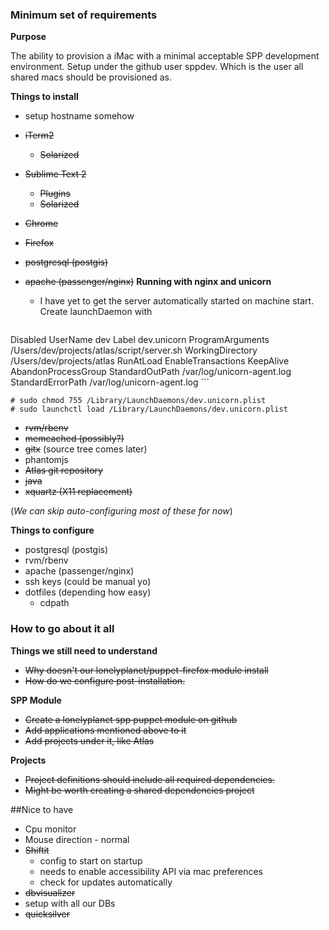 ### Minimum set of requirements

**Purpose**

The ability to provision a iMac with a minimal acceptable SPP development environment. 
Setup under the github user sppdev. Which is the user all shared macs should be provisioned as.

**Things to install**

- setup hostname somehow
- ~~iTerm2~~
  - ~~Solarized~~
- ~~Sublime Text 2~~
  - ~~Plugins~~
  - ~~Solarized~~
- ~~Chrome~~
- ~~Firefox~~
- ~~postgresql (postgis)~~
- ~~apache (passenger/nginx)~~ **Running with nginx and unicorn**
  - I have yet to get the server automatically started on machine start. Create launchDaemon with


  ```xml
<?xml version="1.0" encoding="UTF-8"?>
<plist version="1.0">
<dict>
    <key>Disabled</key>
    <false/>
    <key>UserName</key>
    <string>dev</string>
    <key>Label</key>
    <string>dev.unicorn</string>
    <key>ProgramArguments</key>
    <array>
            <string>/Users/dev/projects/atlas/script/server.sh</string>
    </array>
    <key>WorkingDirectory</key>
    <string>/Users/dev/projects/atlas</string>
    <key>RunAtLoad</key>
    <true/>
    <key>EnableTransactions</key>
    <false/>
    <key>KeepAlive</key>
    <false/>
    <key>AbandonProcessGroup</key>
    <true/>
    <key>StandardOutPath</key>
    <string>/var/log/unicorn-agent.log</string>
    <key>StandardErrorPath</key>
    <string>/var/log/unicorn-agent.log</string>
</dict>
</plist>
  ```

  ```
  # sudo chmod 755 /Library/LaunchDaemons/dev.unicorn.plist
  # sudo launchctl load /Library/LaunchDaemons/dev.unicorn.plist
  ```


- ~~rvm/rbenv~~
- ~~memcached (possibly?)~~
- ~~gitx~~ (source tree comes later)
- phantomjs
- ~~Atlas git repository~~
- ~~java~~
- ~~xquartz (X11 replacement)~~

(*We can skip auto-configuring most of these for now*)

**Things to configure**

- postgresql (postgis)
- rvm/rbenv
- apache (passenger/nginx)
- ssh keys (could be manual yo)
- dotfiles (depending how easy)
  - cdpath
### How to go about it all

**Things we still need to understand**
 - ~~Why doesn't our lonelyplanet/puppet-firefox module install~~
 - ~~How do we configure post-installation.~~

**SPP Module**
 - ~~Create a lonelyplanet spp puppet module on github~~
  - ~~Add applications mentioned above to it~~
  - ~~Add projects under it, like Atlas~~

**Projects**

- ~~Project definitions should include all required dependencies.~~
- ~~Might be worth creating a shared dependencies project~~

##Nice to have
- Cpu monitor
- Mouse direction - normal
- ~~Shiftit~~
  - config to start on startup
  - needs to enable accessibility API via mac preferences
  - check for updates automatically
- ~~dbvisualizer~~
 - setup with all our DBs
- ~~quicksilver~~
